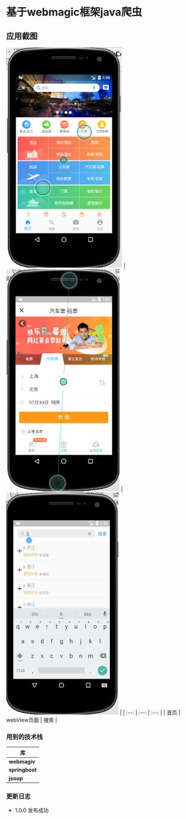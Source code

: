 # 基于webmagic框架java爬虫
## 应用截图
 ![1](https://github.com/carsher/flutterApp/blob/master/img1.png) |
 ![2](https://github.com/carsher/flutterApp/blob/master/img2.png) |
 ![3](https://github.com/carsher/flutterApp/blob/master/img3.png) | 
| :--: | :--: | :--: |
| 首页 | webView页面 | 搜索 |

### 用到的技术栈

库 |
-------- | 
**webmagiv**|
**springboot**|
**jsoup**|



### 更新日志
- 1.0.0 发布成功
